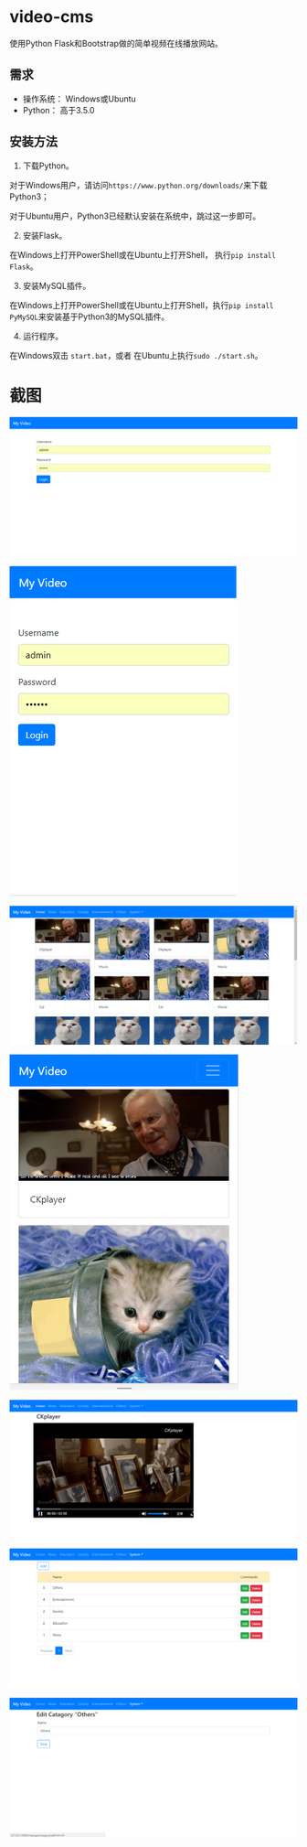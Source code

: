 # video-cms

使用Python Flask和Bootstrap做的简单视频在线播放网站。

## 需求

* 操作系统： Windows或Ubuntu
* Python： 高于3.5.0

## 安装方法

1. 下载Python。

对于Windows用户，请访问`https://www.python.org/downloads/`来下载Python3；

对于Ubuntu用户，Python3已经默认安装在系统中，跳过这一步即可。

2. 安装Flask。

在Windows上打开PowerShell或在Ubuntu上打开Shell， 执行`pip install Flask`。

3. 安装MySQL插件。

在Windows上打开PowerShell或在Ubuntu上打开Shell，执行`pip install PyMySQL`来安装基于Python3的MySQL插件。

4. 运行程序。

在Windows双击 `start.bat`，或者 在Ubuntu上执行`sudo ./start.sh`。

# 截图

![image](https://github.com/tengge1/video-cms/blob/master/image/login-pc.png)

![image](https://github.com/tengge1/video-cms/blob/master/image/login-mobile.png)

![image](https://github.com/tengge1/video-cms/blob/master/image/home-pc.png)

![image](https://github.com/tengge1/video-cms/blob/master/image/home-mobile.png)

![image](https://github.com/tengge1/video-cms/blob/master/image/play-video.png)

![image](https://github.com/tengge1/video-cms/blob/master/image/category-manage.png)

![image](https://github.com/tengge1/video-cms/blob/master/image/category-edit.png)
